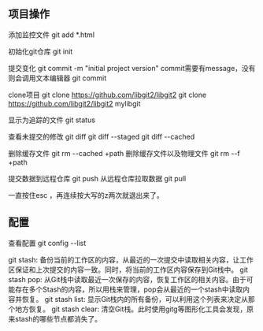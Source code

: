 ## 项目操作
添加监控文件
git add *.html

初始化git仓库
git init 

提交变化
git commit -m "initial project version"
commit需要有message，没有则会调用文本编辑器
git commit

clone项目
git clone https://github.com/libgit2/libgit2 
git clone https://github.com/libgit2/libgit2 mylibgit

显示为追踪的文件
git status

查看未提交的修改
git diff
git diff --staged
git diff --cached

删除缓存文件
git rm --cached +path
删除缓存文件以及物理文件
git rm --f +path

提交数据到远程仓库
git push
从远程仓库拉取数据
git pull

一直按住esc ，再连续按大写的z两次就退出来了。

## 配置

查看配置
git config --list

git stash: 备份当前的工作区的内容，从最近的一次提交中读取相关内容，让工作区保证和上次提交的内容一致。同时，将当前的工作区内容保存到Git栈中。
git stash pop: 从Git栈中读取最近一次保存的内容，恢复工作区的相关内容。由于可能存在多个Stash的内容，所以用栈来管理，pop会从最近的一个stash中读取内容并恢复。
git stash list: 显示Git栈内的所有备份，可以利用这个列表来决定从那个地方恢复。
git stash clear: 清空Git栈。此时使用gitg等图形化工具会发现，原来stash的哪些节点都消失了。